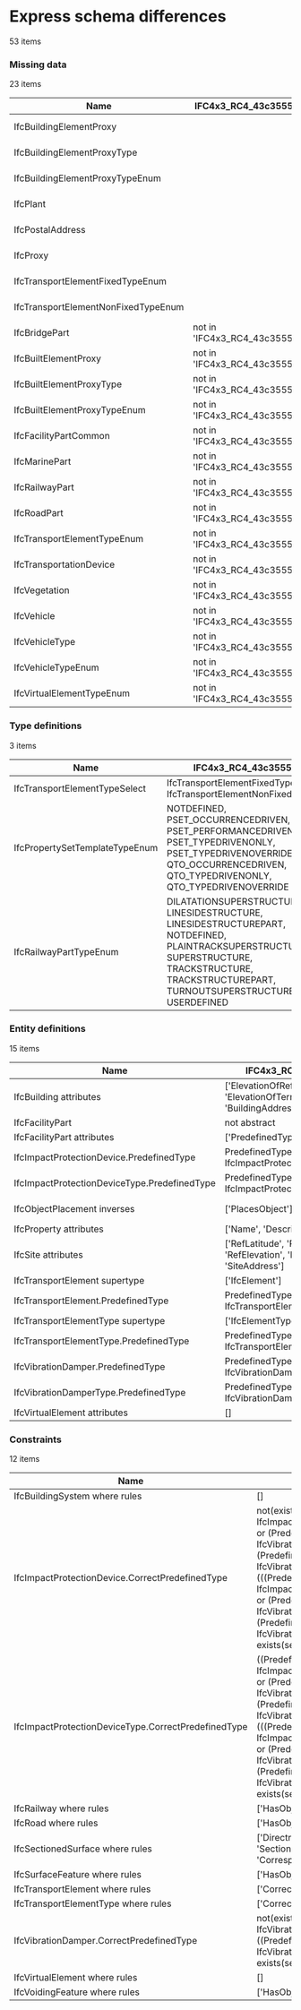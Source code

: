 # Express schema differences

53 items


### Missing data

23 items

| Name                                | IFC4x3_RC4_43c3555.exp          | IFC.exp          |
|-------------------------------------|---------------------------------|------------------|
| IfcBuildingElementProxy             |                                 | not in 'IFC.exp' |
| IfcBuildingElementProxyType         |                                 | not in 'IFC.exp' |
| IfcBuildingElementProxyTypeEnum     |                                 | not in 'IFC.exp' |
| IfcPlant                            |                                 | not in 'IFC.exp' |
| IfcPostalAddress                    |                                 | not in 'IFC.exp' |
| IfcProxy                            |                                 | not in 'IFC.exp' |
| IfcTransportElementFixedTypeEnum    |                                 | not in 'IFC.exp' |
| IfcTransportElementNonFixedTypeEnum |                                 | not in 'IFC.exp' |
| IfcBridgePart                       | not in 'IFC4x3_RC4_43c3555.exp' |                  |
| IfcBuiltElementProxy                | not in 'IFC4x3_RC4_43c3555.exp' |                  |
| IfcBuiltElementProxyType            | not in 'IFC4x3_RC4_43c3555.exp' |                  |
| IfcBuiltElementProxyTypeEnum        | not in 'IFC4x3_RC4_43c3555.exp' |                  |
| IfcFacilityPartCommon               | not in 'IFC4x3_RC4_43c3555.exp' |                  |
| IfcMarinePart                       | not in 'IFC4x3_RC4_43c3555.exp' |                  |
| IfcRailwayPart                      | not in 'IFC4x3_RC4_43c3555.exp' |                  |
| IfcRoadPart                         | not in 'IFC4x3_RC4_43c3555.exp' |                  |
| IfcTransportElementTypeEnum         | not in 'IFC4x3_RC4_43c3555.exp' |                  |
| IfcTransportationDevice             | not in 'IFC4x3_RC4_43c3555.exp' |                  |
| IfcVegetation                       | not in 'IFC4x3_RC4_43c3555.exp' |                  |
| IfcVehicle                          | not in 'IFC4x3_RC4_43c3555.exp' |                  |
| IfcVehicleType                      | not in 'IFC4x3_RC4_43c3555.exp' |                  |
| IfcVehicleTypeEnum                  | not in 'IFC4x3_RC4_43c3555.exp' |                  |
| IfcVirtualElementTypeEnum           | not in 'IFC4x3_RC4_43c3555.exp' |                  |

### Type definitions

3 items

| Name                           | IFC4x3_RC4_43c3555.exp                                                                                                                                                                           | IFC.exp                                                                                                                                                                                         |
|--------------------------------|--------------------------------------------------------------------------------------------------------------------------------------------------------------------------------------------------|-------------------------------------------------------------------------------------------------------------------------------------------------------------------------------------------------|
| IfcTransportElementTypeSelect  | IfcTransportElementFixedTypeEnum, IfcTransportElementNonFixedTypeEnum                                                                                                                            | IfcTransportElementTypeEnum, IfcVehicleTypeEnum                                                                                                                                                 |
| IfcPropertySetTemplateTypeEnum | NOTDEFINED, PSET_OCCURRENCEDRIVEN, PSET_PERFORMANCEDRIVEN, PSET_TYPEDRIVENONLY, PSET_TYPEDRIVENOVERRIDE, QTO_OCCURRENCEDRIVEN, QTO_TYPEDRIVENONLY, QTO_TYPEDRIVENOVERRIDE                        | NOTDEFINED                                                                                                                                                                                      |
| IfcRailwayPartTypeEnum         | DILATATIONSUPERSTRUCTURE, LINESIDESTRUCTURE, LINESIDESTRUCTUREPART, NOTDEFINED, PLAINTRACKSUPERSTRUCTURE, SUPERSTRUCTURE, TRACKSTRUCTURE, TRACKSTRUCTUREPART, TURNOUTSUPERSTRUCTURE, USERDEFINED | DILATATIONSUPERSTRUCTURE, LINESIDESTRUCTURE, LINESIDESTRUCTUREPART, NOTDEFINED, PLAINTRACKSUPESTRUCTURE, SUPERSTRUCTURE, TRACKSTRUCTURE, TRACKSTRUCTUREPART, TURNOUTSUPERSTRUCTURE, USERDEFINED |

### Entity definitions

15 items

| Name                                         | IFC4x3_RC4_43c3555.exp                                                            | IFC.exp                                                            |
|----------------------------------------------|-----------------------------------------------------------------------------------|--------------------------------------------------------------------|
| IfcBuilding attributes                       | ['ElevationOfRefHeight', 'ElevationOfTerrain', 'BuildingAddress']                 | ['ElevationOfRefHeight', 'ElevationOfTerrain']                     |
| IfcFacilityPart                              | not abstract                                                                      | abstract                                                           |
| IfcFacilityPart attributes                   | ['PredefinedType', 'UsageType']                                                   | ['UsageType']                                                      |
| IfcImpactProtectionDevice.PredefinedType     | PredefinedType : optional IfcImpactProtectionDeviceTypeSelect                     | PredefinedType : optional IfcImpactProtectionDeviceTypeEnum        |
| IfcImpactProtectionDeviceType.PredefinedType | PredefinedType : IfcImpactProtectionDeviceTypeSelect                              | PredefinedType : IfcImpactProtectionDeviceTypeEnum                 |
| IfcObjectPlacement inverses                  | ['PlacesObject']                                                                  | ['PlacesObject', 'ReferencedByPlacements']                         |
| IfcProperty attributes                       | ['Name', 'Description']                                                           | ['Name', 'Specification']                                          |
| IfcSite attributes                           | ['RefLatitude', 'RefLongitude', 'RefElevation', 'LandTitleNumber', 'SiteAddress'] | ['RefLatitude', 'RefLongitude', 'RefElevation', 'LandTitleNumber'] |
| IfcTransportElement supertype                | ['IfcElement']                                                                    | ['IfcTransportationDevice']                                        |
| IfcTransportElement.PredefinedType           | PredefinedType : optional IfcTransportElementTypeSelect                           | PredefinedType : optional IfcTransportElementTypeEnum              |
| IfcTransportElementType supertype            | ['IfcElementType']                                                                | ['IfcTransportElementType']                                        |
| IfcTransportElementType.PredefinedType       | PredefinedType : IfcTransportElementTypeSelect                                    | PredefinedType : IfcTransportElementTypeEnum                       |
| IfcVibrationDamper.PredefinedType            | PredefinedType : optional IfcVibrationDamperTypeEnum                              | PredefinedType : optional IfcDamperTypeEnum                        |
| IfcVibrationDamperType.PredefinedType        | PredefinedType : optional IfcVibrationDamperTypeEnum                              | PredefinedType : IfcVibrationDamperTypeEnum                        |
| IfcVirtualElement attributes                 | []                                                                                | ['PredefinedType']                                                 |

### Constraints

12 items

| Name                                                | IFC4x3_RC4_43c3555.exp                                                                                                                                                                                                                                                                                                                                                                                                                                                     | IFC.exp                                                                                                                                                                                                      |
|-----------------------------------------------------|----------------------------------------------------------------------------------------------------------------------------------------------------------------------------------------------------------------------------------------------------------------------------------------------------------------------------------------------------------------------------------------------------------------------------------------------------------------------------|--------------------------------------------------------------------------------------------------------------------------------------------------------------------------------------------------------------|
| IfcBuildingSystem where rules                       | []                                                                                                                                                                                                                                                                                                                                                                                                                                                                         | ['CorrectPredefinedType']                                                                                                                                                                                    |
| IfcImpactProtectionDevice.CorrectPredefinedType     | not(exists(PredefinedType)) or ((PredefinedType <> IfcImpactProtectionDeviceTypeEnum.USERDEFINED) or (PredefinedType <> IfcVibrationDamperTypeEnum.USERDEFINED) or (PredefinedType <> IfcVibrationIsolatorTypeEnum.USERDEFINED)) or (((PredefinedType = IfcImpactProtectionDeviceTypeEnum.USERDEFINED) or (PredefinedType = IfcVibrationDamperTypeEnum.USERDEFINED) or (PredefinedType = IfcVibrationIsolatorTypeEnum.USERDEFINED)) and exists(self\IfcObject.ObjectType)) | not(exists(PredefinedType)) or (PredefinedType <> IfcImpactProtectionDeviceTypeEnum.USERDEFINED) or ((PredefinedType = IfcImpactProtectionDeviceTypeEnum.USERDEFINED) and exists(self\IfcObject.ObjectType)) |
| IfcImpactProtectionDeviceType.CorrectPredefinedType | ((PredefinedType <> IfcImpactProtectionDeviceTypeEnum.USERDEFINED) or (PredefinedType <> IfcVibrationDamperTypeEnum.USERDEFINED) or (PredefinedType <> IfcVibrationIsolatorTypeEnum.USERDEFINED)) or (((PredefinedType = IfcImpactProtectionDeviceTypeEnum.USERDEFINED) or (PredefinedType = IfcVibrationDamperTypeEnum.USERDEFINED) or (PredefinedType = IfcVibrationIsolatorTypeEnum.USERDEFINED)) and exists(self\IfcObject.ObjectType))                                | (PredefinedType <> IfcImpactProtectionDeviceTypeEnum.USERDEFINED) or ((PredefinedType = IfcImpactProtectionDeviceTypeEnum.USERDEFINED) and exists(self\IfcElementType.ElementType))                          |
| IfcRailway where rules                              | ['HasObjectType']                                                                                                                                                                                                                                                                                                                                                                                                                                                          | ['HasObjectType', 'CorrectPredefinedType']                                                                                                                                                                   |
| IfcRoad where rules                                 | ['HasObjectType']                                                                                                                                                                                                                                                                                                                                                                                                                                                          | ['HasObjectType', 'CorrectPredefinedType']                                                                                                                                                                   |
| IfcSectionedSurface where rules                     | ['DirectrixIs3D', 'AreaProfileTypes', 'SectionsSameType', 'CorrespondingSectionPositions', 'NoOffsets']                                                                                                                                                                                                                                                                                                                                                                    | []                                                                                                                                                                                                           |
| IfcSurfaceFeature where rules                       | ['HasObjectType']                                                                                                                                                                                                                                                                                                                                                                                                                                                          | ['HasObjectType', 'CorrectPredefinedType']                                                                                                                                                                   |
| IfcTransportElement where rules                     | ['CorrectPredefinedType', 'CorrectTypeAssigned']                                                                                                                                                                                                                                                                                                                                                                                                                           | []                                                                                                                                                                                                           |
| IfcTransportElementType where rules                 | ['CorrectPredefinedType']                                                                                                                                                                                                                                                                                                                                                                                                                                                  | []                                                                                                                                                                                                           |
| IfcVibrationDamper.CorrectPredefinedType            | not(exists(PredefinedType)) or (PredefinedType <> IfcVibrationDamperTypeEnum.USERDEFINED) or ((PredefinedType = IfcVibrationDamperTypeEnum.USERDEFINED) and exists(self\IfcObject.ObjectType))                                                                                                                                                                                                                                                                             | not(exists(PredefinedType)) or (PredefinedType <> IfcDamperTypeEnum.USERDEFINED) or ((PredefinedType = IfcDamperTypeEnum.USERDEFINED) and exists(self\IfcObject.ObjectType))                                 |
| IfcVirtualElement where rules                       | []                                                                                                                                                                                                                                                                                                                                                                                                                                                                         | ['CorrectPredefinedType']                                                                                                                                                                                    |
| IfcVoidingFeature where rules                       | ['HasObjectType']                                                                                                                                                                                                                                                                                                                                                                                                                                                          | ['HasObjectType', 'CorrectPredefinedType']                                                                                                                                                                   |
